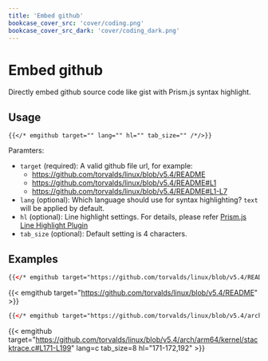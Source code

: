 ```yaml
---
title: 'Embed github'
bookcase_cover_src: 'cover/coding.png'
bookcase_cover_src_dark: 'cover/coding_dark.png'
---
```


# Embed github

Directly embed github source code like gist with Prism.js syntax highlight.

## Usage

```
{{</* emgithub target="" lang="" hl="" tab_size="" /*/>}}
```

Paramters:

* `target` (required): A valid github file url, for example:
  * https://github.com/torvalds/linux/blob/v5.4/README
  * https://github.com/torvalds/linux/blob/v5.4/README#L1
  * https://github.com/torvalds/linux/blob/v5.4/README#L1-L7
* `lang` (optional): Which language should use for syntax highlighting? `text` will be applied by default.
* `hl` (optional): Line highlight settings. For details, please refer [Prism.js Line Highlight Plugin](https://prismjs.com/plugins/line-highlight/)
* `tab_size` (optional): Default setting is 4 characters.

## Examples

```html
{{</* emgithub target="https://github.com/torvalds/linux/blob/v5.4/README" /*/>}}
```

{{< emgithub target="https://github.com/torvalds/linux/blob/v5.4/README" >}}

```html
{{</* emgithub target="https://github.com/torvalds/linux/blob/v5.4/arch/arm64/kernel/stacktrace.c#L171-L199" lang=c tab_size=8 hl="172-173,192" /*/>}}
```

{{< emgithub target="https://github.com/torvalds/linux/blob/v5.4/arch/arm64/kernel/stacktrace.c#L171-L199" lang=c tab_size=8 hl="171-172,192" >}}
